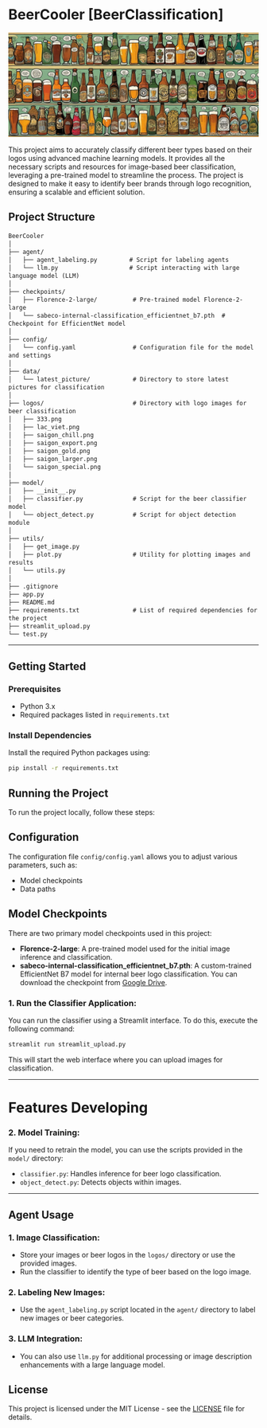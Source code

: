 # BeerCooler [BeerClassification]

<div align="center">
  <picture>
    <source srcset="https://raw.githubusercontent.com/nhatminh-it/BeerCooler/duyle_dev/cover_image.jpg">
    <img src="cover_image.jpg" alt="Cover Image" style="max-width: 100%; height: auto;">
  </picture>
</div>


This project aims to accurately classify different beer types based on their logos using advanced machine learning models. It provides all the necessary scripts and resources for image-based beer classification, leveraging a pre-trained model to streamline the process. The project is designed to make it easy to identify beer brands through logo recognition, ensuring a scalable and efficient solution.

## Project Structure

```plaintext
BeerCooler
│
├── agent/
│   ├── agent_labeling.py         # Script for labeling agents
│   └── llm.py                    # Script interacting with large language model (LLM)
│
├── checkpoints/
│   ├── Florence-2-large/          # Pre-trained model Florence-2-large
│   └── sabeco-internal-classification_efficientnet_b7.pth  # Checkpoint for EfficientNet model
│
├── config/
│   └── config.yaml                # Configuration file for the model and settings
│
├── data/
│   └── latest_picture/            # Directory to store latest pictures for classification
│
├── logos/                         # Directory with logo images for beer classification
│   ├── 333.png
│   ├── lac_viet.png
│   ├── saigon_chill.png
│   ├── saigon_export.png
│   ├── saigon_gold.png
│   ├── saigon_larger.png
│   └── saigon_special.png
│
├── model/
│   ├── __init__.py                
│   ├── classifier.py              # Script for the beer classifier model
│   └── object_detect.py           # Script for object detection module
│
├── utils/
│   ├── get_image.py              
│   ├── plot.py                    # Utility for plotting images and results
│   └── utils.py                 
│
├── .gitignore                    
├── app.py                         
├── README.md                      
├── requirements.txt               # List of required dependencies for the project
├── streamlit_upload.py           
└── test.py          
```
-----
## Getting Started

### Prerequisites

- Python 3.x
- Required packages listed in `requirements.txt`

### Install Dependencies

Install the required Python packages using:

```bash
pip install -r requirements.txt             
```


## Running the Project

To run the project locally, follow these steps:

## Configuration

The configuration file `config/config.yaml` allows you to adjust various parameters, such as:

- Model checkpoints
- Data paths

[//]: # (- Hyperparameters for training)

## Model Checkpoints

There are two primary model checkpoints used in this project:

- **Florence-2-large**: A pre-trained model used for the initial image inference and classification.
- **sabeco-internal-classification_efficientnet_b7.pth**: A custom-trained EfficientNet B7 model for internal beer logo classification. You can download the checkpoint from [Google Drive](https://drive.google.com/drive/folders/1X04JLmLfvbvxlifgduOurI_vobz72OpW?usp=sharing).

### 1. Run the Classifier Application:
You can run the classifier using a Streamlit interface. To do this, execute the following command:

```bash
streamlit run streamlit_upload.py
```
This will start the web interface where you can upload images for classification.



-----------
# Features Developing

### 2. Model Training:
If you need to retrain the model, you can use the scripts provided in the `model/` directory:

- `classifier.py`: Handles inference for beer logo classification.
- `object_detect.py`: Detects objects within images.


-----------

## Agent Usage

### 1. Image Classification:
- Store your images or beer logos in the `logos/` directory or use the provided images.
- Run the classifier to identify the type of beer based on the logo image.

### 2. Labeling New Images:
- Use the `agent_labeling.py` script located in the `agent/` directory to label new images or beer categories.

### 3. LLM Integration:
- You can also use `llm.py` for additional processing or image description enhancements with a large language model.

## License

This project is licensed under the MIT License - see the [LICENSE](LICENSE) file for details.

